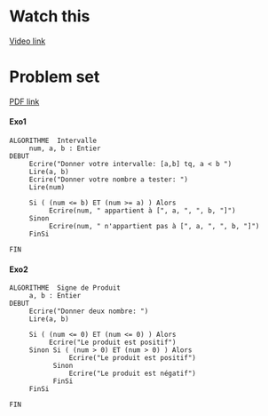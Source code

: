 # Watch this

[Video link](https://www.youtube.com/watch?v=IS0hvoPt85w&list=PLF2W_rB6QiYD4fIRAU1HPYRiVl8SF7xLc&index=2)
# Problem set
[PDF link](https://github.com/DgrinderHZ/MIP/blob/master/Langage%20C/S3/Problem%20Set%201.pdf)


#### Exo1

```
ALGORITHME  Intervalle
     num, a, b : Entier
DEBUT
     Ecrire("Donner votre intervalle: [a,b] tq, a < b ")
     Lire(a, b)
     Ecrire("Donner votre nombre a tester: ")
     Lire(num)
     
     Si ( (num <= b) ET (num >= a) ) Alors
          Ecrire(num, " appartient à [", a, ", ", b, "]")
     Sinon 
          Ecrire(num, " n'appartient pas à [", a, ", ", b, "]")
     FinSi
     
FIN
```
#### Exo2

```
ALGORITHME  Signe de Produit
     a, b : Entier
DEBUT
     Ecrire("Donner deux nombre: ")
     Lire(a, b)
     
     Si ( (num <= 0) ET (num <= 0) ) Alors
          Ecrire("Le produit est positif")
     Sinon Si ( (num > 0) ET (num > 0) ) Alors
               Ecrire("Le produit est positif")
           Sinon
               Ecrire("Le produit est négatif")
           FinSi
     FinSi
     
FIN
```
